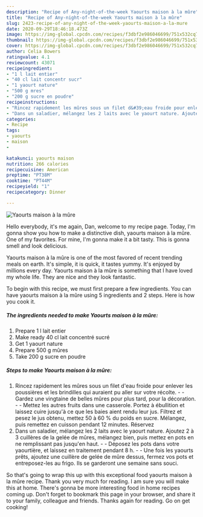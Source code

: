 ```yaml
---
description: "Recipe of Any-night-of-the-week Yaourts maison à la mûre"
title: "Recipe of Any-night-of-the-week Yaourts maison à la mûre"
slug: 2423-recipe-of-any-night-of-the-week-yaourts-maison-a-la-mure
date: 2020-09-29T18:46:18.473Z
image: https://img-global.cpcdn.com/recipes/f3dbf2e986046699/751x532cq70/yaourts-maison-a-la-mure-photo-principale-de-la-recette.jpg
thumbnail: https://img-global.cpcdn.com/recipes/f3dbf2e986046699/751x532cq70/yaourts-maison-a-la-mure-photo-principale-de-la-recette.jpg
cover: https://img-global.cpcdn.com/recipes/f3dbf2e986046699/751x532cq70/yaourts-maison-a-la-mure-photo-principale-de-la-recette.jpg
author: Celia Bowers
ratingvalue: 4.1
reviewcount: 43071
recipeingredient:
- "1 l lait entier"
- "40 cl lait concentr sucr"
- "1 yaourt nature"
- "500 g mres"
- "200 g sucre en poudre"
recipeinstructions:
- "Rincez rapidement les mûres sous un filet d&#39;eau froide pour enlever les poussières et les brindilles qui auraient pu aller sur votre récolte.  Gardez une vingtaine de belles mûres pour plus tard, pour la décoration.  Mettez les autres fruits dans une casserole. Portez à ébullition et laissez cuire jusqu&#39;à ce que les baies aient rendu leur jus. Filtrez et pesez le jus obtenu, mettez 50 à 60 % du poids en sucre. Mélangez, puis remettez en cuisson pendant 12 minutes. Réservez"
- "Dans un saladier, mélangez les 2 laits avec le yaourt nature. Ajoutez 2 à 3 cuillères de la gelée de mûres, mélangez bien, puis mettez en pots en ne remplissant pas jusqu&#39;en haut.  Déposez les pots dans votre yaourtière, et laissez en traitement pendant 8 h.  Une fois les yaourts prêts, ajoutez une cuillère de gelée de mûre dessus, fermez vos pots et entreposez-les au frigo. Ils se garderont une semaine sans souci."
categories:
- Recipe
tags:
- yaourts
- maison
- 

katakunci: yaourts maison  
nutrition: 266 calories
recipecuisine: American
preptime: "PT38M"
cooktime: "PT44M"
recipeyield: "1"
recipecategory: Dinner

---
```



![Yaourts maison à la mûre](https://img-global.cpcdn.com/recipes/f3dbf2e986046699/751x532cq70/yaourts-maison-a-la-mure-photo-principale-de-la-recette.jpg)

Hello everybody, it's me again, Dan, welcome to my recipe page. Today, I'm gonna show you how to make a distinctive dish, yaourts maison à la mûre. One of my favorites. For mine, I'm gonna make it a bit tasty. This is gonna smell and look delicious.



Yaourts maison à la mûre is one of the most favored of recent trending meals on earth. It's simple, it is quick, it tastes yummy. It's enjoyed by millions every day. Yaourts maison à la mûre is something that I have loved my whole life. They are nice and they look fantastic.


To begin with this recipe, we must first prepare a few ingredients. You can have yaourts maison à la mûre using 5 ingredients and 2 steps. Here is how you cook it.

<!--inarticleads1-->

##### The ingredients needed to make Yaourts maison à la mûre:

1. Prepare 1 l lait entier
1. Make ready 40 cl lait concentré sucré
1. Get 1 yaourt nature
1. Prepare 500 g mûres
1. Take 200 g sucre en poudre




<!--inarticleads2-->

##### Steps to make Yaourts maison à la mûre:

1. Rincez rapidement les mûres sous un filet d&#39;eau froide pour enlever les poussières et les brindilles qui auraient pu aller sur votre récolte. -  - Gardez une vingtaine de belles mûres pour plus tard, pour la décoration. -  - Mettez les autres fruits dans une casserole. Portez à ébullition et laissez cuire jusqu&#39;à ce que les baies aient rendu leur jus. Filtrez et pesez le jus obtenu, mettez 50 à 60 % du poids en sucre. Mélangez, puis remettez en cuisson pendant 12 minutes. Réservez
1. Dans un saladier, mélangez les 2 laits avec le yaourt nature. Ajoutez 2 à 3 cuillères de la gelée de mûres, mélangez bien, puis mettez en pots en ne remplissant pas jusqu&#39;en haut. -  - Déposez les pots dans votre yaourtière, et laissez en traitement pendant 8 h. -  - Une fois les yaourts prêts, ajoutez une cuillère de gelée de mûre dessus, fermez vos pots et entreposez-les au frigo. Ils se garderont une semaine sans souci.




So that's going to wrap this up with this exceptional food yaourts maison à la mûre recipe. Thank you very much for reading. I am sure you will make this at home. There's gonna be more interesting food in home recipes coming up. Don't forget to bookmark this page in your browser, and share it to your family, colleague and friends. Thanks again for reading. Go on get cooking!
